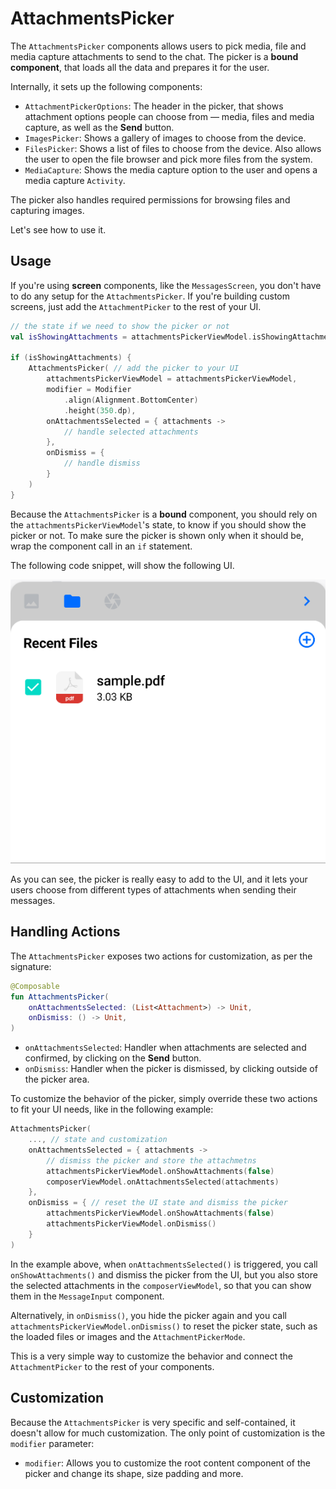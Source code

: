 # AttachmentsPicker

The `AttachmentsPicker` components allows users to pick media, file and media capture attachments to send to the chat. The picker is a **bound component**, that loads all the data and prepares it for the user.

Internally, it sets up the following components:

* `AttachmentPickerOptions`: The header in the picker, that shows attachment options people can choose from — media, files and media capture, as well as the **Send** button.
* `ImagesPicker`: Shows a gallery of images to choose from the device.
* `FilesPicker`: Shows a list of files to choose from the device. Also allows the user to open the file browser and pick more files from the system.
* `MediaCapture`: Shows the media capture option to the user and opens a media capture `Activity`.

The picker also handles required permissions for browsing files and capturing images.

Let's see how to use it.

## Usage

If you're using **screen** components, like the `MessagesScreen`, you don't have to do any setup for the `AttachmentsPicker`. If you're building custom screens, just add the `AttachmentPicker`  to the rest of your UI.

```kotlin
// the state if we need to show the picker or not
val isShowingAttachments = attachmentsPickerViewModel.isShowingAttachments
        
if (isShowingAttachments) {
    AttachmentsPicker( // add the picker to your UI
        attachmentsPickerViewModel = attachmentsPickerViewModel,
        modifier = Modifier
            .align(Alignment.BottomCenter)
            .height(350.dp),
        onAttachmentsSelected = { attachments ->
            // handle selected attachments
        },
        onDismiss = {
            // handle dismiss
        }
    )
}
```

Because the `AttachmentsPicker` is a **bound** component, you should rely on the `attachmentsPickerViewModel`'s state, to know if you should show the picker or not. To make sure the picker is shown only when it should be, wrap the component call in an `if` statement.

The following code snippet, will show the following UI.

 ![Default AttachmentsPicker component](../../assets/default_attachments_picker_component.png)

As you can see, the picker is really easy to add to the UI, and it lets your users choose from different types of attachments when sending their messages.

## Handling Actions

The `AttachmentsPicker` exposes two actions for customization, as per the signature:

```kotlin
@Composable
fun AttachmentsPicker(
    onAttachmentsSelected: (List<Attachment>) -> Unit,
    onDismiss: () -> Unit,
)
```

* `onAttachmentsSelected`: Handler when attachments are selected and confirmed, by clicking on the **Send** button.
* `onDismiss`: Handler when the picker is dismissed, by clicking outside of the picker area.

To customize the behavior of the picker, simply override these two actions to fit your UI needs, like in the following example:

```kotlin
AttachmentsPicker(
    ..., // state and customization
    onAttachmentsSelected = { attachments -> 
        // dismiss the picker and store the attachmetns
        attachmentsPickerViewModel.onShowAttachments(false)
        composerViewModel.onAttachmentsSelected(attachments)
    },
    onDismiss = { // reset the UI state and dismiss the picker
        attachmentsPickerViewModel.onShowAttachments(false)
        attachmentsPickerViewModel.onDismiss()
    }
)
```

In the example above, when `onAttachmentsSelected()` is triggered, you call `onShowAttachments()` and dismiss the picker from the UI, but you also store the selected attachments in the `composerViewModel`, so that you can show them in the `MessageInput` component.

Alternatively, in `onDismiss()`, you hide the picker again and you call `attachmentsPickerViewModel.onDismiss()` to reset the picker state, such as the loaded files or images and the `AttachmentPickerMode`.

This is a very simple way to customize the behavior and connect the `AttachmentPicker` to the rest of your components.

## Customization

Because the `AttachmentsPicker` is very specific and self-contained, it doesn't allow for much customization. The only point of customization is the `modifier` parameter:

* `modifier`: Allows you to customize the root content component of the picker and change its shape, size padding and more.
